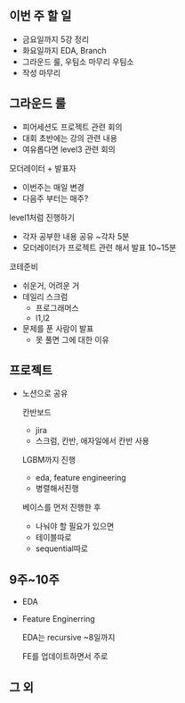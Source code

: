 ## 이번 주 할 일
- 금요일까지 5강 정리
- 화요일까지 EDA, Branch
- 그라운드 룰, 우팀소 마무리
우팀소
- 작성 마무리

## 그라운드 룰
- 피어세션도 프로젝트 관련 회의
- 대회 초반에는 강의 관련 내용
- 여유롭다면 level3 관련 회의

모더레이터 + 발표자
- 이번주는 매일 변경
- 다음주 부터는 매주?

level1처럼 진행하기
- 각자 공부한 내용 공유 ~각자 5분
- 모더레이터가 프로젝트 관련 해서 발표 10~15분

코테준비
- 쉬운거, 어려운 거
- 데일리 스크럼
	- 프로그래머스
	- l1,l2
- 문제를 푼 사람이 발표
	- 못 풀면 그에 대한 이유

## 프로젝트
- 노션으로 공유 

	칸반보드
	- jira
	- 스크럼, 칸반, 애자일에서 칸반 사용
	
	LGBM까지 진행
	- eda, feature engineering
	- 병렬해서진행

	베이스를 먼저 진행한 후
	- 나눠야 할 필요가 있으면
	- 테이블따로
	- sequential따로

## 9주~10주 
- EDA
- Feature Enginerring

	EDA는 recursive
	~8일까지 
	
	FE를 업데이트하면서 주로 


## 그 외




